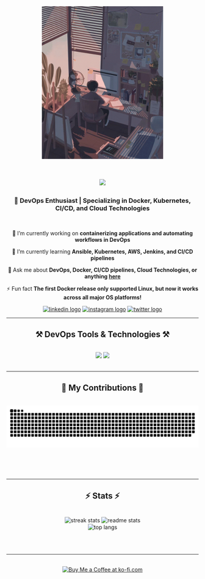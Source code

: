 <div align="center">
  <img height="400" src="/Photos/github.gif" />
</div>

###


<h1 align="center">
    <img src="https://readme-typing-svg.herokuapp.com/?font=Righteous&size=35&center=true&vCenter=true&width=500&height=70&duration=4000&lines=Hi+There!+👋;+I'm+Dhruv+Rajvanshi!;" />
</h1>

<h3 align="center">🚀 DevOps Enthusiast | Specializing in Docker, Kubernetes, CI/CD, and Cloud Technologies</h3>

<br/>

<div align="center">
 
 🔭 I’m currently working on **containerizing applications and automating workflows in DevOps**

 🌱 I’m currently learning **Ansible, Kubernetes, AWS, Jenkins, and CI/CD pipelines**

💬 Ask me about **DevOps, Docker, CI/CD pipelines, Cloud Technologies, or anything [here](https://github.com/Dhruv-Rajvanshi/Dhruv-Rajvanshi/issues)**

⚡ Fun fact **The first Docker release only supported Linux, but now it works across all major OS platforms!**

 </div>
 
<div align="center">
 <a href="https://www.linkedin.com/in/dhruv-rajvanshi-57bbb4223/"> <img src="https://img.shields.io/static/v1?message=LinkedIn&logo=linkedin&label=&color=0077B5&logoColor=white&labelColor=&style=for-the-badge" height="30" alt="linkedin logo"  /></a>
  <a href="https://www.instagram.com/dhruv_rajvanshi_/?hl=en"><img src="https://img.shields.io/static/v1?message=Instagram&logo=instagram&label=&color=FF0000&logoColor=white&labelColor=&style=for-the-badge" height="30" alt="instagram logo"  /></a>
 <a href="https://x.com/dhruvRajvanshi4"> <img src="https://img.shields.io/static/v1?message=Twitter&logo=twitter&label=&color=1DA1F2&logoColor=white&labelColor=&style=for-the-badge" height="30" alt="twitter logo"  /></a>
</div>

 <hr/>
 
<h2 align="center">⚒️ DevOps Tools & Technologies ⚒️</h2>
<br/>
<div align="center">
    <img src="https://skillicons.dev/icons?i=docker,kubernetes,aws,jenkins,git,github,vscode,linux,bash" />
    <img src="https://skillicons.dev/icons?i=python,flask,nodejs,mysql,java,html,css,mongodb,mysql,bootstrap,php,javascript,c,firebase,wordpress" /><br>
</div>

<br/>
<hr/>

<div align="center">
  <h2>🐍 My Contributions 🐍</h2>
  <br>
  <img alt="snake eating my contributions" src="https://raw.githubusercontent.com/Dhruv-Rajvanshi/Dhruv-Rajvanshi/output/github-contribution-grid-snake.svg" />
  
  <br/><br/><br/>
</div>

<hr/>

<h2 align="center">⚡ Stats ⚡</h2>
<br>
<div align=center>
  <img width=390 src="https://github-readme-streak-stats.vercel.app/?user=Dhruv-Rajvanshi&count_private=true&theme=react&border_radius=10" alt="streak stats"/>
  <img width=390 src="https://github-readme-stats.vercel.app/api?username=Dhruv-Rajvanshi&count_private=true&show_icons=true&theme=react&rank_icon=github&border_radius=10" alt="readme stats" />
  <br/>
  <img width=325 align="center" src="https://github-readme-stats.vercel.app/api/top-langs/?username=Dhruv-Rajvanshi&hide=HTML&langs_count=8&layout=compact&theme=react&border_radius=10&size_weight=0.5&count_weight=0.5&exclude_repo=github-readme-stats" alt="top langs" />
</div>

<br/><br/>

<hr/>

<br/>

<div align="center">
<a href='https://ko-fi.com/V7V4RAK9C' target='_blank'><img height='64' style='border:0px;height:64px;' src='https://storage.ko-fi.com/cdn/kofi1.png?v=3' border='0' alt='Buy Me a Coffee at ko-fi.com' /></a>
</div>

<br/>

